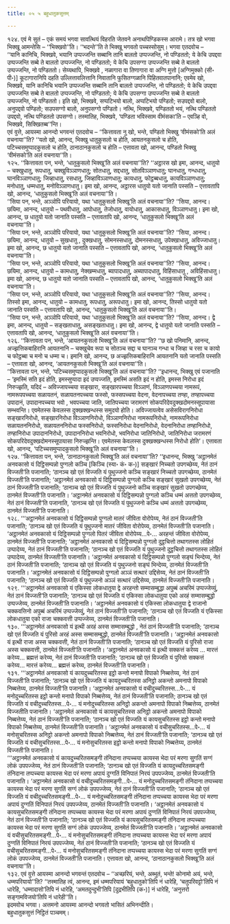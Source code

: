 ```yaml
---
title: ०५ ५ बहुधातुकसुत्तम्

---
```


१२४. एवं मे सुतं – एकं समयं भगवा सावत्थियं विहरति जेतवने अनाथपिण्डिकस्स आरामे। तत्र खो भगवा भिक्खू आमन्तेसि – ‘‘भिक्खवो’’ति। ‘‘भदन्ते’’ति ते भिक्खू भगवतो पच्चस्सोसुम्। भगवा एतदवोच –  
‘‘यानि कानिचि, भिक्खवे, भयानि उप्पज्जन्ति सब्बानि तानि बालतो उप्पज्जन्ति, नो पण्डिततो; ये केचि उपद्दवा उप्पज्जन्ति सब्बे ते बालतो उप्पज्जन्ति, नो पण्डिततो; ये केचि उपसग्गा उप्पज्जन्ति सब्बे ते बालतो उप्पज्जन्ति, नो पण्डिततो। सेय्यथापि, भिक्खवे , नळागारा वा तिणागारा वा अग्गि मुत्तो [अग्गिमुक्को (सी॰ पी॰)] कूटागारानिपि दहति उल्लित्तावलित्तानि निवातानि फुसितग्गळानि पिहितवातपानानि; एवमेव खो, भिक्खवे, यानि कानिचि भयानि उप्पज्जन्ति सब्बानि तानि बालतो उप्पज्जन्ति, नो पण्डिततो; ये केचि उपद्दवा उप्पज्जन्ति सब्बे ते बालतो उप्पज्जन्ति, नो पण्डिततो; ये केचि उपसग्गा उप्पज्जन्ति सब्बे ते बालतो उप्पज्जन्ति, नो पण्डिततो। इति खो, भिक्खवे, सप्पटिभयो बालो, अप्पटिभयो पण्डितो; सउपद्दवो बालो, अनुपद्दवो पण्डितो; सउपसग्गो बालो, अनुपसग्गो पण्डितो। नत्थि, भिक्खवे, पण्डिततो भयं, नत्थि पण्डिततो उपद्दवो, नत्थि पण्डिततो उपसग्गो। तस्मातिह, भिक्खवे, ‘पण्डिता भविस्साम वीमंसका’ति – एवञ्हि वो, भिक्खवे, सिक्खितब्ब’’न्ति।  
एवं वुत्ते, आयस्मा आनन्दो भगवन्तं एतदवोच – ‘‘कित्तावता नु खो, भन्ते, पण्डितो भिक्खु ‘वीमंसको’ति अलं वचनाया’’ति? ‘‘यतो खो, आनन्द, भिक्खु धातुकुसलो च होति, आयतनकुसलो च होति, पटिच्चसमुप्पादकुसलो च होति, ठानाठानकुसलो च होति – एत्तावता खो, आनन्द, पण्डितो भिक्खु ‘वीमंसको’ति अलं वचनाया’’ति।  
१२५. ‘‘कित्तावता पन, भन्ते, ‘धातुकुसलो भिक्खू’ति अलं वचनाया’’ति? ‘‘अट्ठारस खो इमा, आनन्द, धातुयो – चक्खुधातु, रूपधातु, चक्खुविञ्ञाणधातु; सोतधातु, सद्दधातु, सोतविञ्ञाणधातु; घानधातु, गन्धधातु, घानविञ्ञाणधातु; जिव्हाधातु, रसधातु, जिव्हाविञ्ञाणधातु; कायधातु, फोट्ठब्बधातु, कायविञ्ञाणधातु; मनोधातु, धम्मधातु, मनोविञ्ञाणधातु। इमा खो, आनन्द, अट्ठारस धातुयो यतो जानाति पस्सति – एत्तावतापि खो, आनन्द, ‘धातुकुसलो भिक्खू’ति अलं वचनाया’’ति।  
‘‘सिया पन, भन्ते, अञ्ञोपि परियायो, यथा ‘धातुकुसलो भिक्खू’ति अलं वचनाया’’ति? ‘‘सिया, आनन्द। छयिमा, आनन्द, धातुयो – पथवीधातु, आपोधातु, तेजोधातु, वायोधातु, आकासधातु, विञ्ञाणधातु। इमा खो, आनन्द, छ धातुयो यतो जानाति पस्सति – एत्तावतापि खो, आनन्द, ‘धातुकुसलो भिक्खू’ति अलं वचनाया’’ति।  
‘‘सिया पन, भन्ते, अञ्ञोपि परियायो, यथा ‘धातुकुसलो भिक्खू’ति अलं वचनाया’’ति? ‘‘सिया, आनन्द। छयिमा, आनन्द, धातुयो – सुखधातु , दुक्खधातु, सोमनस्सधातु, दोमनस्सधातु, उपेक्खाधातु, अविज्जाधातु। इमा खो, आनन्द, छ धातुयो यतो जानाति पस्सति – एत्तावतापि खो, आनन्द, ‘धातुकुसलो भिक्खू’ति अलं वचनाया’’ति।  
‘‘सिया पन, भन्ते, अञ्ञोपि परियायो, यथा ‘धातुकुसलो भिक्खू’ति अलं वचनाया’’ति? ‘‘सिया, आनन्द। छयिमा, आनन्द, धातुयो – कामधातु, नेक्खम्मधातु, ब्यापादधातु, अब्यापादधातु, विहिंसाधातु , अविहिंसाधातु। इमा खो, आनन्द, छ धातुयो यतो जानाति पस्सति – एत्तावतापि खो, आनन्द, ‘धातुकुसलो भिक्खू’ति अलं वचनाया’’ति।  
‘‘सिया पन, भन्ते, अञ्ञोपि परियायो, यथा ‘धातुकुसलो भिक्खू’ति अलं वचनाया’’ति? ‘‘सिया, आनन्द। तिस्सो इमा, आनन्द, धातुयो – कामधातु, रूपधातु, अरूपधातु। इमा खो, आनन्द, तिस्सो धातुयो यतो जानाति पस्सति – एत्तावतापि खो, आनन्द, ‘धातुकुसलो भिक्खू’ति अलं वचनाया’’ति।  
‘‘सिया पन, भन्ते, अञ्ञोपि परियायो, यथा ‘धातुकुसलो भिक्खू’ति अलं वचनाया’’ति? ‘‘सिया, आनन्द। द्वे इमा, आनन्द, धातुयो – सङ्खताधातु, असङ्खताधातु। इमा खो, आनन्द, द्वे धातुयो यतो जानाति पस्सति – एत्तावतापि खो, आनन्द, ‘धातुकुसलो भिक्खू’ति अलं वचनाया’’ति।  
१२६. ‘‘कित्तावता पन, भन्ते, ‘आयतनकुसलो भिक्खू’ति अलं वचनाया’’ति? ‘‘छ खो पनिमानि, आनन्द, अज्झत्तिकबाहिरानि आयतनानि – चक्खुचेव रूपा च सोतञ्च सद्दा च घानञ्च गन्धा च जिव्हा च रसा च कायो च फोट्ठब्बा च मनो च धम्मा च। इमानि खो, आनन्द, छ अज्झत्तिकबाहिरानि आयतनानि यतो जानाति पस्सति – एत्तावता खो, आनन्द, ‘आयतनकुसलो भिक्खू’ति अलं वचनाया’’ति।  
‘‘कित्तावता पन, भन्ते, ‘पटिच्चसमुप्पादकुसलो भिक्खू’ति अलं वचनाया’’ति? ‘‘इधानन्द, भिक्खु एवं पजानाति – ‘इमस्मिं सति इदं होति, इमस्सुप्पादा इदं उप्पज्जति, इमस्मिं असति इदं न होति, इमस्स निरोधा इदं निरुज्झति, यदिदं – अविज्जापच्चया सङ्खारा, सङ्खारपच्चया विञ्ञाणं, विञ्ञाणपच्चया नामरूपं, नामरूपपच्चया सळायतनं, सळायतनपच्चया फस्सो, फस्सपच्चया वेदना, वेदनापच्चया तण्हा, तण्हापच्चया उपादानं, उपादानपच्चया भवो , भवपच्चया जाति, जातिपच्चया जरामरणं सोकपरिदेवदुक्खदोमनस्सूपायासा सम्भवन्ति। एवमेतस्स केवलस्स दुक्खक्खन्धस्स समुदयो होति। अविज्जायत्वेव असेसविरागनिरोधा सङ्खारनिरोधो, सङ्खारनिरोधा विञ्ञाणनिरोधो, विञ्ञाणनिरोधा नामरूपनिरोधो, नामरूपनिरोधा सळायतननिरोधो, सळायतननिरोधा फस्सनिरोधो, फस्सनिरोधा वेदनानिरोधो, वेदनानिरोधा तण्हानिरोधो, तण्हानिरोधा उपादाननिरोधो, उपादाननिरोधा भवनिरोधो, भवनिरोधा जातिनिरोधो, जातिनिरोधा जरामरणं सोकपरिदेवदुक्खदोमनस्सूपायासा निरुज्झन्ति। एवमेतस्स केवलस्स दुक्खक्खन्धस्स निरोधो होति’। एत्तावता खो, आनन्द, ‘पटिच्चसमुप्पादकुसलो भिक्खू’ति अलं वचनाया’’ति।  
१२७. ‘‘कित्तावता पन, भन्ते, ‘ठानाठानकुसलो भिक्खू’ति अलं वचनाया’’ति? ‘‘इधानन्द, भिक्खु ‘अट्ठानमेतं अनवकासो यं दिट्ठिसम्पन्नो पुग्गलो कञ्चि [किञ्चि (स्या॰ कं॰ क॰)] सङ्खारं निच्चतो उपगच्छेय्य, नेतं ठानं विज्जती’ति पजानाति; ‘ठानञ्च खो एतं विज्जति यं पुथुज्जनो कञ्चि सङ्खारं निच्चतो उपगच्छेय्य, ठानमेतं विज्जती’ति पजानाति; ‘अट्ठानमेतं अनवकासो यं दिट्ठिसम्पन्नो पुग्गलो कञ्चि सङ्खारं सुखतो उपगच्छेय्य, नेतं ठानं विज्जती’ति पजानाति; ‘ठानञ्च खो एतं विज्जति यं पुथुज्जनो कञ्चि सङ्खारं सुखतो उपगच्छेय्य, ठानमेतं विज्जती’ति पजानाति। ‘अट्ठानमेतं अनवकासो यं दिट्ठिसम्पन्नो पुग्गलो कञ्चि धम्मं अत्ततो उपगच्छेय्य, नेतं ठानं विज्जती’ति पजानाति, ‘ठानञ्च खो एतं विज्जति यं पुथुज्जनो कञ्चि धम्मं अत्ततो उपगच्छेय्य, ठानमेतं विज्जती’ति पजानाति।  
१२८. ‘‘‘अट्ठानमेतं अनवकासो यं दिट्ठिसम्पन्नो पुग्गलो मातरं जीविता वोरोपेय्य, नेतं ठानं विज्जती’ति पजानाति; ‘ठानञ्च खो एतं विज्जति यं पुथुज्जनो मातरं जीविता वोरोपेय्य, ठानमेतं विज्जती’ति पजानाति। ‘अट्ठानमेतं अनवकासो यं दिट्ठिसम्पन्नो पुग्गलो पितरं जीविता वोरोपेय्य…पे॰… अरहन्तं जीविता वोरोपेय्य, ठानमेतं विज्जती’ति पजानाति; ‘अट्ठानमेतं अनवकासो यं दिट्ठिसम्पन्नो पुग्गलो दुट्ठचित्तो तथागतस्स लोहितं उप्पादेय्य, नेतं ठानं विज्जती’ति पजानाति; ‘ठानञ्च खो एतं विज्जति यं पुथुज्जनो दुट्ठचित्तो तथागतस्स लोहितं उप्पादेय्य, ठानमेतं विज्जती’ति पजानाति। ‘अट्ठानमेतं अनवकासो यं दिट्ठिसम्पन्नो पुग्गलो सङ्घं भिन्देय्य, नेतं ठानं विज्जती’ति पजानाति; ‘ठानञ्च खो एतं विज्जति यं पुथुज्जनो सङ्घं भिन्देय्य, ठानमेतं विज्जती’ति पजानाति। ‘अट्ठानमेतं अनवकासो यं दिट्ठिसम्पन्नो पुग्गलो अञ्ञं सत्थारं उद्दिसेय्य, नेतं ठानं विज्जती’ति पजानाति; ‘ठानञ्च खो एतं विज्जति यं पुथुज्जनो अञ्ञं सत्थारं उद्दिसेय्य, ठानमेतं विज्जती’ति पजानाति।  
१२९. ‘‘‘अट्ठानमेतं अनवकासो यं एकिस्सा लोकधातुया द्वे अरहन्तो सम्मासम्बुद्धा अपुब्बं अचरिमं उप्पज्जेय्युं, नेतं ठानं विज्जती’ति पजानाति; ‘ठानञ्च खो एतं विज्जति यं एकिस्सा लोकधातुया एको अरहं सम्मासम्बुद्धो उप्पज्जेय्य, ठानमेतं विज्जती’ति पजानाति। ‘अट्ठानमेतं अनवकासो यं एकिस्सा लोकधातुया द्वे राजानो चक्कवत्तिनो अपुब्बं अचरिमं उप्पज्जेय्युं, नेतं ठानं विज्जती’ति पजानाति; ‘ठानञ्च खो एतं विज्जति यं एकिस्सा लोकधातुया एको राजा चक्कवत्ती उप्पज्जेय्य, ठानमेतं विज्जती’ति पजानाति।  
१३०. ‘‘‘अट्ठानमेतं अनवकासो यं इत्थी अरहं अस्स सम्मासम्बुद्धो , नेतं ठानं विज्जती’ति पजानाति; ‘ठानञ्च खो एतं विज्जति यं पुरिसो अरहं अस्स सम्मासम्बुद्धो, ठानमेतं विज्जती’ति पजानाति। ‘अट्ठानमेतं अनवकासो यं इत्थी राजा अस्स चक्कवत्ती, नेतं ठानं विज्जती’ति पजानाति; ‘ठानञ्च खो एतं विज्जति यं पुरिसो राजा अस्स चक्कवत्ती, ठानमेतं विज्जती’ति पजानाति। ‘अट्ठानमेतं अनवकासो यं इत्थी सक्कत्तं करेय्य … मारत्तं करेय्य… ब्रह्मत्तं करेय्य, नेतं ठानं विज्जती’ति पजानाति; ‘ठानञ्च खो एतं विज्जति यं पुरिसो सक्कत्तं करेय्य… मारत्तं करेय्य… ब्रह्मत्तं करेय्य, ठानमेतं विज्जती’ति पजानाति।  
१३१. ‘‘‘अट्ठानमेतं अनवकासो यं कायदुच्चरितस्स इट्ठो कन्तो मनापो विपाको निब्बत्तेय्य, नेतं ठानं विज्जती’ति पजानाति; ‘ठानञ्च खो एतं विज्जति यं कायदुच्चरितस्स अनिट्ठो अकन्तो अमनापो विपाको निब्बत्तेय्य, ठानमेतं विज्जती’ति पजानाति। ‘अट्ठानमेतं अनवकासो यं वचीदुच्चरितस्स…पे॰… यं मनोदुच्चरितस्स इट्ठो कन्तो मनापो विपाको निब्बत्तेय्य, नेतं ठानं विज्जती’ति पजानाति; ठानञ्च खो एतं विज्जति यं वचीदुच्चरितस्स…पे॰… यं मनोदुच्चरितस्स अनिट्ठो अकन्तो अमनापो विपाको निब्बत्तेय्य, ठानमेतं विज्जतीति पजानाति। ‘अट्ठानमेतं अनवकासो यं कायसुचरितस्स अनिट्ठो अकन्तो अमनापो विपाको निब्बत्तेय्य, नेतं ठानं विज्जती’ति पजानाति; ‘ठानञ्च खो एतं विज्जति यं कायसुचरितस्स इट्ठो कन्तो मनापो विपाको निब्बत्तेय्य, ठानमेतं विज्जती’ति पजानाति। ‘अट्ठानमेतं अनवकासो यं वचीसुचरितस्स…पे॰… यं मनोसुचरितस्स अनिट्ठो अकन्तो अमनापो विपाको निब्बत्तेय्य, नेतं ठानं विज्जती’ति पजानाति; ‘ठानञ्च खो एतं विज्जति यं वचीसुचरितस्स…पे॰… यं मनोसुचरितस्स इट्ठो कन्तो मनापो विपाको निब्बत्तेय्य, ठानमेतं विज्जती’ति पजानाति।  
‘‘‘अट्ठानमेतं अनवकासो यं कायदुच्चरितसमङ्गी तंनिदाना तप्पच्चया कायस्स भेदा परं मरणा सुगतिं सग्गं लोकं उपपज्जेय्य, नेतं ठानं विज्जती’ति पजानाति; ‘ठानञ्च खो एतं विज्जति यं कायदुच्चरितसमङ्गी तंनिदाना तप्पच्चया कायस्स भेदा परं मरणा अपायं दुग्गतिं विनिपातं निरयं उपपज्जेय्य, ठानमेतं विज्जती’ति पजानाति। ‘अट्ठानमेतं अनवकासो यं वचीदुच्चरितसमङ्गी…पे॰… यं मनोदुच्चरितसमङ्गी तंनिदाना तप्पच्चया कायस्स भेदा परं मरणा सुगतिं सग्गं लोकं उपपज्जेय्य, नेतं ठानं विज्जती’ति पजानाति; ‘ठानञ्च खो एतं विज्जति यं वचीदुच्चरितसमङ्गी…पे॰… यं मनोदुच्चरितसमङ्गी तंनिदाना तप्पच्चया कायस्स भेदा परं मरणा अपायं दुग्गतिं विनिपातं निरयं उपपज्जेय्य, ठानमेतं विज्जती’ति पजानाति। ‘अट्ठानमेतं अनवकासो यं कायसुचरितसमङ्गी तंनिदाना तप्पच्चया कायस्स भेदा परं मरणा अपायं दुग्गतिं विनिपातं निरयं उपपज्जेय्य, नेतं ठानं विज्जती’ति पजानाति; ‘ठानञ्च खो एतं विज्जति यं कायसुचरितसमङ्गी तंनिदाना तप्पच्चया कायस्स भेदा परं मरणा सुगतिं सग्गं लोकं उपपज्जेय्य, ठानमेतं विज्जती’ति पजानाति। ‘अट्ठानमेतं अनवकासो यं वचीसुचरितसमङ्गी…पे॰… यं मनोसुचरितसमङ्गी तंनिदाना तप्पच्चया कायस्स भेदा परं मरणा अपायं दुग्गतिं विनिपातं निरयं उपपज्जेय्य, नेतं ठानं विज्जती’ति पजानाति; ‘ठानञ्च खो एतं विज्जति यं वचीसुचरितसमङ्गी…पे॰… यं मनोसुचरितसमङ्गी तंनिदाना तप्पच्चया कायस्स भेदा परं मरणा सुगतिं सग्गं लोकं उपपज्जेय्य, ठानमेतं विज्जती’ति पजानाति। एत्तावता खो, आनन्द, ‘ठानाठानकुसलो भिक्खू’ति अलं वचनाया’’ति।  
१३२. एवं वुत्ते आयस्मा आनन्दो भगवन्तं एतदवोच – ‘‘अच्छरियं, भन्ते, अब्भुतं, भन्ते! कोनामो अयं, भन्ते, धम्मपरियायो’’ति? ‘‘तस्मातिह त्वं, आनन्द, इमं धम्मपरियायं ‘बहुधातुको’तिपि नं धारेहि, ‘चतुपरिवट्टो’तिपि नं धारेहि, ‘धम्मादासो’तिपि नं धारेहि, ‘अमतदुन्दुभी’तिपि [दुद्रभीतिपि (क॰)] नं धारेहि, ‘अनुत्तरो सङ्गामविजयो’तिपि नं धारेही’’ति।  
इदमवोच भगवा। अत्तमनो आयस्मा आनन्दो भगवतो भासितं अभिनन्दीति।  
बहुधातुकसुत्तं निट्ठितं पञ्चमम्।  


